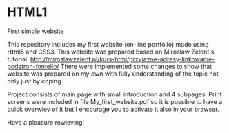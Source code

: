 # HTML1
First simple website

This repository includes my first website (on-line portfolio) made using Html5 and CSS3. This website was prepared based on Mirosław Zelent's tutorial:
http://miroslawzelent.pl/kurs-html/przyjazne-adresy-linkowanie-podstron-fontello/
There were implemented some changes to show that website was prepared on my own with fully understanding of the topic not only just by coping.

Project consists of main page with small introduction and 4 subpages. Print screens were included in file My_first_website.pdf so it is possible to have a quick overwiev of it but I encourage you to activate it also in your brawser.

Have a pleasure rewieving!
